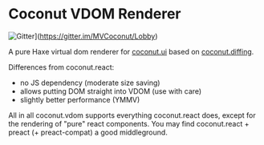 # Coconut VDOM Renderer

![Gitter](https://badges.gitter.im/Join%20Chat.svg)](https://gitter.im/MVCoconut/Lobby)

A pure Haxe virtual dom renderer for [coconut.ui](https://github.com/MVCoconut/coconut.diffing) based on [coconut.diffing](https://github.com/MVCoconut/coconut.diffing).

Differences from coconut.react:

- no JS dependency (moderate size saving)
- allows putting DOM straight into VDOM (use with care)
- slightly better performance (YMMV)

All in all coconut.vdom supports everything coconut.react does, except for the rendering of "pure" react components. You may find coconut.react + preact (+ preact-compat) a good middleground.